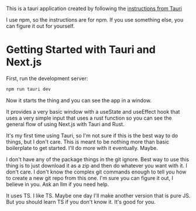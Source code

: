 This is a tauri application created by following the [instructions from Tauri](https://tauri.app/v1/guides/getting-started/setup/next-js/)

I use npm, so the instructions are for npm.  If you use something else, you can figure it out for yourself.

# Getting Started with Tauri and Next.js

First, run the development server:

```bash
npm run tauri dev
```

Now it starts the thing and you can see the app in a window.

It provides a very basic window with a useState and useEffect hook that uses a very simple input that uses a rust function so you can see the general flow of using Next.js with Tauri and Rust.

It's my first time using Tauri, so I'm not sure if this is the best way to do things, but I don't care.  This is meant to be nothing more than basic boilerplate to get started.  I'll do more with it eventually.  Maybe.

I don't have any of the package things in the git ignore.  Best way to use this thing is to just download it as a zip and then do whatever you want with it.  I don't care.  I don't know the complex git commands enough to tell you how to create a new git repo from this one.  I'm sure you can figure it out, I believe in you.  Ask an llm if you need help.

It uses TS.  I like TS.  Maybe one day I'll make another version that is pure JS.  But you should learn TS if you don't know it.  It's good for you.